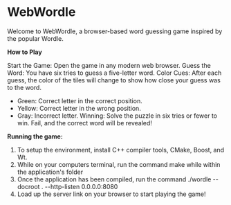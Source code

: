 # WebWordle
Welcome to WebWordle, a browser-based word guessing game inspired by the popular Wordle.

**How to Play**

Start the Game: Open the game in any modern web browser.
Guess the Word: You have six tries to guess a five-letter word.
Color Cues: After each guess, the color of the tiles will change to show how close your guess was to the word.

* Green: Correct letter in the correct position.
* Yellow: Correct letter in the wrong position.
* Gray: Incorrect letter.
Winning: Solve the puzzle in six tries or fewer to win. Fail, and the correct word will be revealed!



**Running the game:**

1. To setup the environment, install C++ compiler tools, CMake, Boost, and Wt.
2. While on your computers terminal, run the command make while within the application's folder
3. Once the application has been compiled, run the command ./wordle --docroot . --http-listen 0.0.0.0:8080
4. Load up the server link on your browser to start playing the game!

